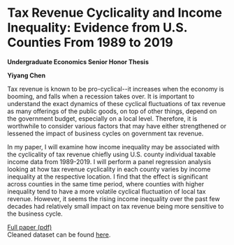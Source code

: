 # Tax Revenue Cyclicality and Income Inequality: Evidence from U.S. Counties From 1989 to 2019
**Undergraduate Economics Senior Honor Thesis**  

**Yiyang Chen**  

Tax revenue is known to be pro-cyclical--it increases when the economy is booming, and falls when a recession takes over. It is important to understand the exact dynamics of these cyclical fluctuations of tax revenue as many offerings of the public goods, on top of other things, depend on the government budget, especially on a local level. Therefore, it is worthwhile to consider various factors that may have either strengthened or lessened the impact of business cycles on government tax revenue. 

In my paper, I will examine how income inequality may be associated with the cyclicality of tax revenue chiefly using U.S. county individual taxable income data from 1989-2019. I will perform a panel regression analysis looking at how tax revenue cyclicality in each county varies by income inequality at the respective location. I find that the effect is significant across counties in the same time period, where counties with higher inequality tend to have a more volatile cyclical fluctuation of local tax revenue. However, it seems the rising income inequality over the past few decades had relatively small impact on tax revenue being more sensitive to the business cycle. 


[Full paper (pdf)](https://github.com/oooyiyangc/econ-honor-thesis/blob/main/writing/Thesis_Draft_final.pdf)  
Cleaned dataset can be found [here](https://drive.google.com/drive/folders/19Ugtg_Vm66xsFQEHgsKoniDvUV_sZfLX?usp=sharing). 
